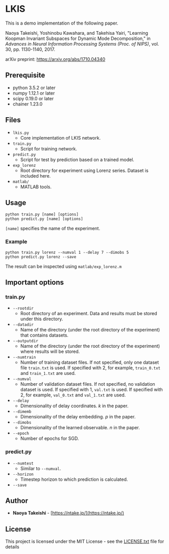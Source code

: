 # LKIS

This is a demo implementation of the following paper.

Naoya Takeishi, Yoshinobu Kawahara, and Takehisa Yairi, "Learning Koopman Invariant Subspaces for Dynamic Mode Decomposition," in *Advances in Neural Information Processing Systems (Proc. of NIPS)*, vol. 30, pp. 1130-1140, 2017.

arXiv preprint: <https://arxiv.org/abs/1710.04340>

## Prerequisite

- python 3.5.2 or later
- numpy 1.12.1 or later
- scipy 0.19.0 or later
- chainer 1.23.0

## Files

* `lkis.py`
	- Core implementation of LKIS network.
* `train.py`
	- Script for training network.
* `predict.py`
	- Script for test by prediction based on a trained model.
* `exp_lorenz`
	- Root directory for experiment using Lorenz series. Dataset is included here.
* `matlab/`
	- MATLAB tools.


## Usage

```
python train.py [name] [options]
python predict.py [name] [options]
```

`[name]` specifies the name of the experiment.

### Example

```
python train.py lorenz --numval 1 --delay 7 --dimobs 5
python predict.py lorenz --save
```

The result can be inspected using `matlab/exp_lorenz.m`

## Important options

### train.py

* `--rootdir`
	- Root directory of an experiment. Data and results must be stored under this directory.
* `--datadir`
	- Name of the directory (under the root directory of the experiment) that contains datasets.
* `--outputdir`
	- Name of the directory (under the root directory of the experiment) where results will be stored.
* `--numtrain`
	- Number of training dataset files. If not specified, only one dataset file `train.txt` is used. If specified with 2, for example, `train_0.txt` and `train_1.txt` are used.
* `--numval`
	- Number of validation dataset files. If not specified, no validation dataset is used. If specified with 1, `val.txt` is used. If specified with 2, for example, `val_0.txt` and `val_1.txt` are used.
* `--delay`
	- Dimensionality of delay coordinates. $k$ in the paper.
* `--dimemb`
	- Dimensionality of the delay embedding. $p$ in the paper.
* `--dimobs`
	- Dimensionality of the learned observable. $n$ in the paper.
* `--epoch`
	- Number of epochs for SGD.

### predict.py

* `--numtest`
	- Similar to `--numval`.
* `--horizon`
	- Timestep horizon to which prediction is calculated.
* `--save`

## Author

*  **Naoya Takeishi** - [https://ntake.jp/](https://ntake.jp/)

## License

This project is licensed under the MIT License - see the [LICENSE.txt](LICENSE.txt) file for details
